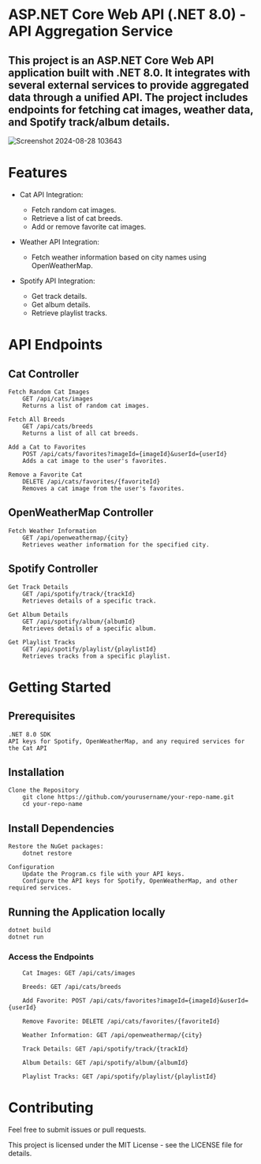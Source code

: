 # ASP.NET Core Web API (.NET 8.0) - API Aggregation Service

## This project is an ASP.NET Core Web API application built with .NET 8.0. It integrates with several external services to provide aggregated data through a unified API. The project includes endpoints for fetching cat images, weather data, and Spotify track/album details.
![Screenshot 2024-08-28 103643](https://github.com/user-attachments/assets/e92560e8-1fdd-4aac-816f-49c2f2026051)

# Features

- Cat API Integration:
  - Fetch random cat images.
  - Retrieve a list of cat breeds.
  - Add or remove favorite cat images.

- Weather API Integration:
  - Fetch weather information based on city names using OpenWeatherMap.

- Spotify API Integration:
  - Get track details.
  - Get album details.
  - Retrieve playlist tracks.

# API Endpoints
## Cat Controller

    Fetch Random Cat Images
        GET /api/cats/images
        Returns a list of random cat images.

    Fetch All Breeds
        GET /api/cats/breeds
        Returns a list of all cat breeds.

    Add a Cat to Favorites
        POST /api/cats/favorites?imageId={imageId}&userId={userId}
        Adds a cat image to the user's favorites.

    Remove a Favorite Cat
        DELETE /api/cats/favorites/{favoriteId}
        Removes a cat image from the user's favorites.

## OpenWeatherMap Controller

    Fetch Weather Information
        GET /api/openweathermap/{city}
        Retrieves weather information for the specified city.

## Spotify Controller

    Get Track Details
        GET /api/spotify/track/{trackId}
        Retrieves details of a specific track.

    Get Album Details
        GET /api/spotify/album/{albumId}
        Retrieves details of a specific album.

    Get Playlist Tracks
        GET /api/spotify/playlist/{playlistId}
        Retrieves tracks from a specific playlist.

# Getting Started
## Prerequisites

    .NET 8.0 SDK
    API keys for Spotify, OpenWeatherMap, and any required services for the Cat API

## Installation

    Clone the Repository
        git clone https://github.com/yourusername/your-repo-name.git
        cd your-repo-name

## Install Dependencies

    Restore the NuGet packages:
        dotnet restore

    Configuration
        Update the Program.cs file with your API keys.
        Configure the API keys for Spotify, OpenWeatherMap, and other required services.

## Running the Application locally

    dotnet build
    dotnet run

### Access the Endpoints

        Cat Images: GET /api/cats/images

        Breeds: GET /api/cats/breeds

        Add Favorite: POST /api/cats/favorites?imageId={imageId}&userId={userId}

        Remove Favorite: DELETE /api/cats/favorites/{favoriteId}

        Weather Information: GET /api/openweathermap/{city}

        Track Details: GET /api/spotify/track/{trackId}

        Album Details: GET /api/spotify/album/{albumId}

        Playlist Tracks: GET /api/spotify/playlist/{playlistId}

# Contributing

Feel free to submit issues or pull requests. 

This project is licensed under the MIT License - see the LICENSE file for details.

